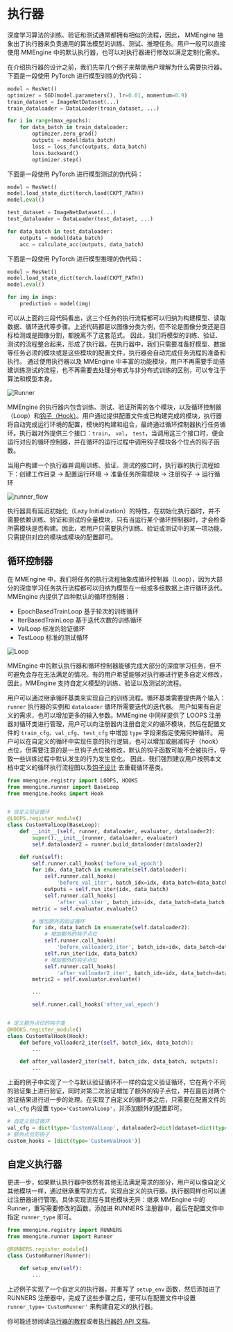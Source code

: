 # 执行器

深度学习算法的训练、验证和测试通常都拥有相似的流程，因此， MMEngine 抽象出了执行器来负责通用的算法模型的训练、测试、推理任务。用户一般可以直接使用 MMEngine 中的默认执行器，也可以对执行器进行修改以满足定制化需求。

在介绍执行器的设计之前，我们先举几个例子来帮助用户理解为什么需要执行器。下面是一段使用 PyTorch 进行模型训练的伪代码：

```python
model = ResNet()
optimizer = SGD(model.parameters(), lr=0.01, momentum=0.9)
train_dataset = ImageNetDataset(...)
train_dataloader = DataLoader(train_dataset, ...)

for i in range(max_epochs):
    for data_batch in train_dataloader:
        optimizer.zero_grad()
        outputs = model(data_batch)
        loss = loss_func(outputs, data_batch)
        loss.backward()
        optimizer.step()
```

下面是一段使用 PyTorch 进行模型测试的伪代码：

```python
model = ResNet()
model.load_state_dict(torch.load(CKPT_PATH))
model.eval()

test_dataset = ImageNetDataset(...)
test_dataloader = DataLoader(test_dataset, ...)

for data_batch in test_dataloader:
    outputs = model(data_batch)
    acc = calculate_acc(outputs, data_batch)
```

下面是一段使用 PyTorch 进行模型推理的伪代码：

```python
model = ResNet()
model.load_state_dict(torch.load(CKPT_PATH))
model.eval()

for img in imgs:
    prediction = model(img)
```

可以从上面的三段代码看出，这三个任务的执行流程都可以归纳为构建模型、读取数据、循环迭代等步骤。上述代码都是以图像分类为例，但不论是图像分类还是目标检测或是图像分割，都脱离不了这套范式。
因此，我们将模型的训练、验证、测试的流程整合起来，形成了执行器。在执行器中，我们只需要准备好模型、数据等任务必须的模块或是这些模块的配置文件，执行器会自动完成任务流程的准备和执行。
通过使用执行器以及 MMEngine 中丰富的功能模块，用户不再需要手动搭建训练测试的流程，也不再需要去处理分布式与非分布式训练的区别，可以专注于算法和模型本身。

![Runner](https://user-images.githubusercontent.com/12907710/184577204-3ea033bd-91dd-4da8-b4ac-22763d7d6c7d.png)

MMEngine 的执行器内包含训练、测试、验证所需的各个模块，以及循环控制器（Loop）和[钩子（Hook）](../tutorials/hook.md)。用户通过提供配置文件或已构建完成的模块，执行器将自动完成运行环境的配置，模块的构建和组合，最终通过循环控制器执行任务循环。执行器对外提供三个接口：`train`， `val`， `test`，当调用这三个接口时，便会运行对应的循环控制器，并在循环的运行过程中调用钩子模块各个位点的钩子函数。

当用户构建一个执行器并调用训练、验证、测试的接口时，执行器的执行流程如下：创建工作目录 -> 配置运行环境 -> 准备任务所需模块 -> 注册钩子 -> 运行循环

![runner_flow](https://user-images.githubusercontent.com/12907710/184577118-b8f30521-0dba-4b94-a78f-8682459650a5.png)

执行器具有延迟初始化（Lazy Initialization）的特性，在初始化执行器时，并不需要依赖训练、验证和测试的全量模块，只有当运行某个循环控制器时，才会检查所需模块是否构建。因此，若用户只需要执行训练、验证或测试中的某一项功能，只需提供对应的模块或模块的配置即可。

## 循环控制器

在 MMEngine 中，我们将任务的执行流程抽象成循环控制器（Loop），因为大部分的深度学习任务执行流程都可以归纳为模型在一组或多组数据上进行循环迭代。
MMEngine 内提供了四种默认的循环控制器：

- EpochBasedTrainLoop 基于轮次的训练循环
- IterBasedTrainLoop 基于迭代次数的训练循环
- ValLoop 标准的验证循环
- TestLoop 标准的测试循环

![Loop](https://user-images.githubusercontent.com/12907710/184577588-d74e16dd-15c7-4f73-9857-61c56c29057b.png)

MMEngine 中的默认执行器和循环控制器能够完成大部分的深度学习任务，但不可避免会存在无法满足的情况。有的用户希望能够对执行器进行更多自定义修改，因此，MMEngine 支持自定义模型的训练、验证以及测试的流程。

用户可以通过继承循环基类来实现自己的训练流程。循环基类需要提供两个输入：`runner` 执行器的实例和 `dataloader` 循环所需要迭代的迭代器。
用户如果有自定义的需求，也可以增加更多的输入参数。MMEngine 中同样提供了 LOOPS 注册器对循环类进行管理，用户可以向注册器内注册自定义的循环模块，然后在配置文件的 `train_cfg`、`val_cfg`、`test_cfg` 中增加 `type` 字段来指定使用何种循环。
用户可以在自定义的循环中实现任意的执行逻辑，也可以增加或删减钩子（hook）点位，但需要注意的是一旦钩子点位被修改，默认的钩子函数可能不会被执行，导致一些训练过程中默认发生的行为发生变化。
因此，我们强烈建议用户按照本文档中定义的循环执行流程图以及[钩子设计](../tutorials/hook.md) 去重载循环基类。

```python
from mmengine.registry import LOOPS, HOOKS
from mmengine.runner import BaseLoop
from mmengine.hooks import Hook


# 自定义验证循环
@LOOPS.register_module()
class CustomValLoop(BaseLoop):
    def __init__(self, runner, dataloader, evaluator, dataloader2):
        super().__init__(runner, dataloader, evaluator)
        self.dataloader2 = runner.build_dataloader(dataloader2)

    def run(self):
        self.runner.call_hooks('before_val_epoch')
        for idx, data_batch in enumerate(self.dataloader):
            self.runner.call_hooks(
                'before_val_iter', batch_idx=idx, data_batch=data_batch)
            outputs = self.run_iter(idx, data_batch)
            self.runner.call_hooks(
                'after_val_iter', batch_idx=idx, data_batch=data_batch, outputs=outputs)
        metric = self.evaluator.evaluate()

        # 增加额外的验证循环
        for idx, data_batch in enumerate(self.dataloader2):
            # 增加额外的钩子点位
            self.runner.call_hooks(
                'before_valloader2_iter', batch_idx=idx, data_batch=data_batch)
            self.run_iter(idx, data_batch)
            # 增加额外的钩子点位
            self.runner.call_hooks(
                'after_valloader2_iter', batch_idx=idx, data_batch=data_batch, outputs=outputs)
        metric2 = self.evaluator.evaluate()

        ...

        self.runner.call_hooks('after_val_epoch')


# 定义额外点位的钩子类
@HOOKS.register_module()
class CustomValHook(Hook):
    def before_valloader2_iter(self, batch_idx, data_batch):
        ...

    def after_valloader2_iter(self, batch_idx, data_batch, outputs):
        ...

```

上面的例子中实现了一个与默认验证循环不一样的自定义验证循环，它在两个不同的验证集上进行验证，同时对第二次验证增加了额外的钩子点位，并在最后对两个验证结果进行进一步的处理。在实现了自定义的循环类之后，只需要在配置文件的 `val_cfg` 内设置 `type='CustomValLoop'`，并添加额外的配置即可。

```python
# 自定义验证循环
val_cfg = dict(type='CustomValLoop', dataloader2=dict(dataset=dict(type='ValDataset2'), ...))
# 额外点位的钩子
custom_hooks = [dict(type='CustomValHook')]
```

## 自定义执行器

更进一步，如果默认执行器中依然有其他无法满足需求的部分，用户可以像自定义其他模块一样，通过继承重写的方式，实现自定义的执行器。执行器同样也可以通过注册器进行管理。具体实现流程与其他模块无异：继承 MMEngine 中的 Runner，重写需要修改的函数，添加进 RUNNERS 注册器中，最后在配置文件中指定 `runner_type` 即可。

```python
from mmengine.registry import RUNNERS
from mmengine.runner import Runner

@RUNNERS.register_module()
class CustomRunner(Runner):

    def setup_env(self):
        ...
```

上述例子实现了一个自定义的执行器，并重写了 `setup_env` 函数，然后添加进了 RUNNERS 注册器中，完成了这些步骤之后，便可以在配置文件中设置 `runner_type='CustomRunner'` 来构建自定义的执行器。

你可能还想阅读[执行器的教程](../tutorials/runner.md)或者[执行器的 API 文档](mmengine.runner.Runner)。
